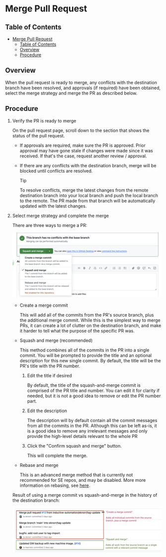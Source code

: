 
# Merge Pull Request

## Table of Contents

- [Merge Pull Request](#merge-pull-request)
  - [Table of Contents](#table-of-contents)
  - [Overview](#overview)
  - [Procedure](#procedure)

## Overview

When the pull request is ready to merge, any conflicts with the destination branch have been resolved, and approvals (if required) have been obtained, select the merge strategy and merge the PR as described below.

## Procedure

1. Verify the PR is ready to merge

    On the pull request page, scroll down to the section that shows the status of the pull request.

    - If approvals are required, make sure the PR is approved. Prior approval may have gone stale if changes were made since it was received. If that's the case, request another review / approval.

    - If there are any conflicts with the destination branch, merge will be blocked until conflicts are resolved.

      > [!TIP]
      >  To resolve conflicts, merge the latest changes from the remote destination branch into your local branch and push the local branch to the remote. The PR made from that branch will be automatically updated with the latest changes.

2. Select merge strategy and complete the merge

   There are three ways to merge a PR:

   ![Ways to merge a PR](images/ways-to-merge-pr.png)

   - Create a merge commit

      This will add all of the commits from the PR's source branch, plus the additional merge commit. While this is the simplest way to merge PRs, it can create a lot of clutter on the destination branch, and make it harder to tell what the purpose of the specific PR was.

   - Squash and merge (recommended)

     This method combines all of the commits in the PR into a single commit. You will be prompted to provide the title and an optional description for this new single commit. By default, the title will be the PR's title with the PR number.

      1. Edit the title if desired

          By default, the title of the squash-and-merge commit is comprised of the PR title and number. You can edit it for clarity if needed, but it is not a good idea to remove or edit the PR number part.

      2. Edit the description

          The description will by default contain all the commit messages from all the commits in the PR. Although this can be left as-is, it is a good idea to remove any irrelevant messages and only provide the high-level details relevant to the whole PR

      3. Click the "Confirm squash and merge" button.

          This will complete the merge.

   - Rebase and merge

      This is an advanced merge method that is currently not recommended for SE repos, and may be disabled. More more information on rebasing, see [here](https://git-scm.com/docs/git-rebase).

    Result of using  a merge commit vs squash-and-merge in the history of the destination branch:

      ![Merge history](images/merge-history.png)
